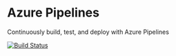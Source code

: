 # Azure Pipelines
Continuously build, test, and deploy with Azure Pipelines

[![Build Status](https://dev.azure.com/lbdonascimento/lbdonascimento/_apis/build/status/lednascimento.AzurePipelinesTest?branchName=master)](https://dev.azure.com/lbdonascimento/lbdonascimento/_build/latest?definitionId=1&branchName=master)
